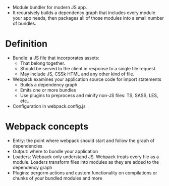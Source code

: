 - Module bundler for modern JS app.
- It recursively builds a dependency graph that includes every module your app needs, then packages all of those modules into a small number of bundles.

# Definition

- Bundle: a JS file that incorporates assets:
    - That belong together.
    - Should be served to the client in response to a single file request.
    - May include JS, CSSk HTML and any other kind of file.
- Webpack examines your application source code for import statements
    - Builds a dependency graph
    - Emits one or more bundles
    - Use plugins to preprocess and minify non-JS files: TS, SASS, LES, etc...
- Configuration in webpack.config.js

# Webpack concepts

- Entry: the point where webpack should start and follow the graph of dependencies
- Output: where to bundle your application
- Loaders: Webpack only understand JS. Webpack treats every file as a module. Loaders transform files into modules as they are added to the dependency graph
- Plugins: pergorm actions and custom functionality on compilations or chunks of your bundled modules and more